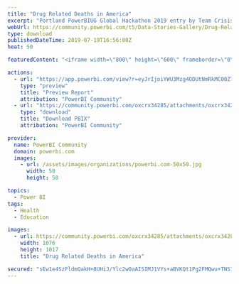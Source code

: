 ```yaml
---
title: "Drug Related Deaths in America"
excerpt: "Portland PowerBIUG Global Hackathon 2019 entry by Team Crisis: , , and Our #1 objective at Henry’s Uncle is to save lives. Period. And we can’t save"
webUrl: https://community.powerbi.com/t5/Data-Stories-Gallery/Drug-Related-Deaths-in-America/m-p/744865
type: download
publishedDateTime: 2019-07-19T16:56:00Z
heat: 50

featuredContent: "<iframe width=\"800\" height=\"600\" frameborder=\"0\" src=\"https://app.powerbi.com/view?r=eyJrIjoiYWU3Mzg4ODUtNmRkMC00ZTJiLThhOWQtYmQxMjFmYTZkNjMwIiwidCI6IjBhY2U5YjBiLWVmYWUtNDMwNC04MTBhLTE0MTdiYmQxZDBkNiIsImMiOjZ9\"></iframe>"

actions:
  - url: "https://app.powerbi.com/view?r=eyJrIjoiYWU3Mzg4ODUtNmRkMC00ZTJiLThhOWQtYmQxMjFmYTZkNjMwIiwidCI6IjBhY2U5YjBiLWVmYWUtNDMwNC04MTBhLTE0MTdiYmQxZDBkNiIsImMiOjZ9"
    type: "preview"
    title: "Preview Report"
    attribution: "PowerBI Community"
  - url: "https://community.powerbi.com/oxcrx34285/attachments/oxcrx34285/DataStoriesGallery/2785/2/Henrys%20Uncle%20Hackathon%20Final.pbix"
    type: "download"
    title: "Download PBIX"
    attribution: "PowerBI Community"

provider:
  name: PowerBI Community
  domain: powerbi.com
  images:
    - url: /assets/images/organizations/powerbi.com-50x50.jpg
      width: 50
      height: 50

topics:
  - Power BI
tags:
  - Health
  - Education

images:
  - url: https://community.powerbi.com/oxcrx34285/attachments/oxcrx34285/DataStoriesGallery/2785/1/Thumbnail.jpg
    width: 1076
    height: 1017
    title: "Drug Related Deaths in America"

secured: "sEw1e4SzFldmQakH+8UHiJ/Ylc2wOaAISIMJ1VYs+aBVKQt1Pg2FMQwu+TNS1ILIiZij+YueXD7NXqrEsEjRs/du7dWP7GV2EchMB0CtDqZnM8z4wvsofUvz7qMN3ND0x/fZbaEFh8uABsjfmG+S3OCuD+7KhtxZdQgq3gu42G1clnv8ewv2qktWNDIBuKznbYQilAuDDfeX8spkKeS7d7PVOxn+WfvVt4ckl0tH7Vfy0RdVfTN+k2jFi82E7WTl/dBlaXly8ndC8DllGvd3KxY7sh7WZ6xijZY4gBEV7ZK/7NsAd+eC5sw0R/O9rotc87K3yUav5Nzjj3AurPSH3yexsKovSm8BRsclrinQ4McK2lNERq1Z3AzpQLLadUiAVCCGedOweoaecIpFxVx7iw==;Slk2E8BKsUGS6x+lrrfz7w=="
---
```


